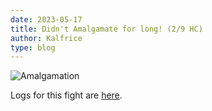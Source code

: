 ```yaml
---
date: 2023-05-17
title: Didn't Amalgamate for long! (2/9 HC)
author: Kalfrice
type: blog
---
```


![Amalgamation](/posts/2023-05-17-amalgamation/amalgamation.jpeg)

Logs for this fight are [here](https://www.warcraftlogs.com/reports/DtqrCnpFk79YyZf2#fight=51).

<!--more-->
